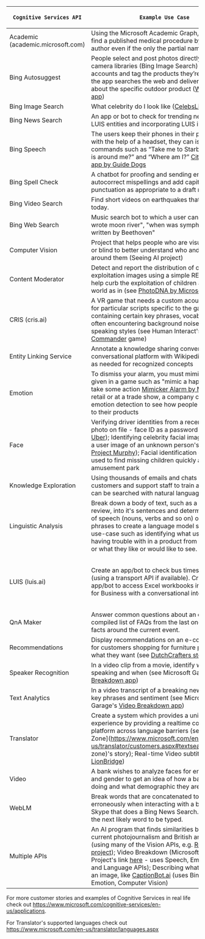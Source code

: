 | `Cognitive Services API` | `Example Use Case` | `Works Well For` | `Code Sample(s)` |
| --- | --- | --- | --- |
| Academic (academic.microsoft.com)  | Using the Microsoft Academic Graph, a doctor can find a published medical procedure by a certain author even if the only the partial name is known |  |  |
| Bing Autosuggest  | People select and post photos directly from their camera libraries (Bing Image Search) or Instagram accounts and tag the products they’re wearing - the app searches the web and delivers information about the specific outdoor product ([WildWorld app](https://www.microsoft.com/cognitive-services/en-us/wildworld))  |  |  |  
| Bing Image Search | What celebrity do I look like ([CelebsLike.Me](https://www.microsoft.com/cognitive-services/en-us/celebslikeme)) |  |  |  
| Bing News Search | An app or bot to check for trending news based on LUIS entities and incorporating LUIS intents.  |  |  | [FreddyTheFishBot (C#)](https://blogs.msdn.microsoft.com/jamiedalton/2016/11/03/building-a-physical-bot-using-the-botframework-freddythefishbot-futuredecoded-2016/); [NewsBot for FB (Node.js)](https://github.com/alyssaong1/NodeNewsBot)  |
| Bing Speech  | The users keep their phones in their pockets, and with the help of a headset, they can issue commands such as “Take me to Starbucks,” “What is around me?” and “Where am I?” [Cities Unlocked app by Guide Dogs](https://www.microsoft.com/developerblog/real-life-code/2016/11/18/Improving-speech-and-intent-recognition-on-iOS.html) |  |  | [Rapid voice commands iOS](https://github.com/CatalystCode/rapid-voice-commands-ios); [SpotifySearch project](https://github.com/jpoon/spotifysearch) |
| Bing Spell Check  | A chatbot for proofing and sending emails can autocorrect mispellings and add capitalization or punctuation as appropriate to a draft message. |  |  |  
| Bing Video Search | Find short videos on earthquakes that happened today.  |  |  |  
| Bing Web Search | Music search bot to which a user can ask "who wrote moon river", "when was symphony no. 5 written by Beethoven" |  |  |  
| Computer Vision  | Project that helps people who are visually impaired or blind to better understand who and what is around them (Seeing AI project)  |  |  |  
| Content Moderator  | Detect and report the distribution of child exploitation images using a simple REST API to help curb the exploitation of children around the world as in (see [PhotoDNA by Microsoft](https://www.microsoft.com/en-us/PhotoDNA)) |  |  |  
| CRIS (cris.ai)  | A VR game that needs a custom acoustic model for particular scripts specific to the game containing certain key phrases, vocabulary and often encountering background noise and certain speaking styles (see Human Interact's [Starship Commander](https://www.microsoft.com/cognitive-services/starship-commander-virtual-reality-meets-cognitive-services-in-new-science-fiction-game) game) |  |  |  
| Entity Linking Service  | Annotate a knowledge sharing conversation on a conversational platform with Wikipedia article links as needed for recognized concepts |  | [FootnoteBot (C#)](https://github.com/Microsoft/Cognitive-Samples-FootnoteBot)  |
| Emotion  | To dismiss your alarm, you must mimic the action given in a game such as "mimic a happy face" or take some action [Mimicker Alarm by Microsoft](https://www.microsoft.com/cognitive-services/en-us/mimickeralarm); In retail or at a trade show, a company could use emotion detection to see how people are reacting to their products |  | [MimickerAlarm code for Android](https://github.com/Microsoft/ProjectOxford-Apps-MimickerAlarm) |  
| Face  | Verifying driver identities from a recent photo to photo on file - face ID as a password (see story on [Uber](https://www.microsoft.com/cognitive-services/en-us/uber)); Identifying celebrity facial images matching a user image of an unknown person's face (see [Project Murphy](https://www.projectmurphy.net/)); Facial identification could be used to find missing children quickly at an amusement park  |  |  |
| Knowledge Exploration  | Using thousands of emails and chats for a set of customers and support staff to train a model that can be searched with natural language queries |  |  |
| Linguistic Analysis  | Break down a body of text, such as a product review, into it's sentences and determine the parts of speech (nouns, verbs and so on) or whole phrases to create a language model specific to a use-case such as identifying what users are having trouble with in a product from the reviews or what they like or would like to see.  |  |  |
| LUIS (luis.ai)  | Create an app/bot to check bus times in a city (using a transport API if available). Create an app/bot to access Excel workbooks in One Drive for Business with a conversational interface. |  | [BusBot (Node.js)](https://github.com/liliankasem/busbot); [ExcelBot (C#)](https://github.com/microsoftgraph/botframework-csharp-excelbot-rest-sample); [Multilinqual child-bot orchestrator bot (Node.js)](https://github.com/morsh/multilingual-uber-bot) |
| QnA Maker  | Answer common questions about an event from a compiled list of FAQs from the last one and known facts around the current event. |  | [simple QnA Maker bot](https://github.com/CatalystCode/qnamakerbot) |
| Recommendations  | Display recommendations on an e-commerce site for customers shopping for furniture pieces find what they want (see [DutchCrafters story](https://www.microsoft.com/cognitive-services/en-us/dutchcrafters)) |  |  |
| Speaker Recognition  | In a video clip from a movie, identify who is speaking and when (see Microsoft Garage's [Video Breakdown app](https://www.microsoft.com/en-us/garage/project-details.aspx?project=video-breakdown))  |  |  |
| Text Analytics  | In a video transcript of a breaking news piece, find key phrases and sentiment (see Microsoft Garage's [Video Breakdown app](https://www.microsoft.com/en-us/garage/project-details.aspx?project=video-breakdown)) |  |  |
| Translator  | Create a system which provides a unique gaming experience by providing a realtime communication platform across language barriers (see [Machine Zone](https://www.microsoft.com/en-us/translator/customers.aspx#textsearch=machine zone)'s story); Real-time Video subtitling (see [LionBridge](https://ondemand.lionbridge.com/)) |  | [Speech Translator Windows app](https://github.com/MicrosoftTranslator/SpeechTranslator) |
| Video  | A bank wishes to analyze faces for emotion, age and gender to get an idea of how a bank branch is doing and what demographic they are serving. |  |  |
| WebLM  | Break words that are concatenated together erroneously when interacting with a bot or app on Skype that does a Bing News Search.  Or suggest the next likely word to be typed.  |  | [Windows client library](https://github.com/Microsoft/Cognitive-WebLM-Windows) |
| Multiple APIs | An AI program that finds similarities between current photojournalism and British art of the past (using many of the Vision APIs, e.g. [Recognition project](http://recognition.tate.org.uk/)); Video Breakdown (Microsoft Garage Project's link [here](https://www.microsoft.com/en-us/garage/project-details.aspx?project=video-breakdown) - uses Speech, Emotion, Vision, and Language APIs); Describing what's going on in an image, like [CaptionBot.ai](https://www.captionbot.ai/) (uses Bing Search, Emotion, Computer Vision) |  |  |

For more customer stories and examples of Cognitive Services in real life check out https://www.microsoft.com/cognitive-services/en-us/applications.

For Translator's supported languages check out https://www.microsoft.com/en-us/translator/languages.aspx